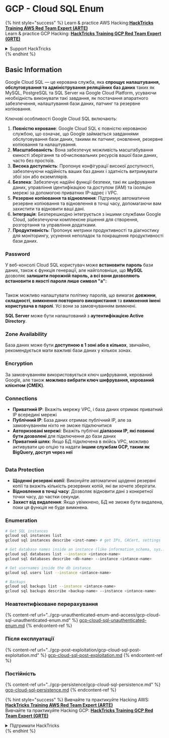 # GCP - Cloud SQL Enum

{% hint style="success" %}
Learn & practice AWS Hacking:<img src="../../../.gitbook/assets/image (1) (1) (1).png" alt="" data-size="line">[**HackTricks Training AWS Red Team Expert (ARTE)**](https://training.hacktricks.xyz/courses/arte)<img src="../../../.gitbook/assets/image (1) (1) (1).png" alt="" data-size="line">\
Learn & practice GCP Hacking: <img src="../../../.gitbook/assets/image (2).png" alt="" data-size="line">[**HackTricks Training GCP Red Team Expert (GRTE)**<img src="../../../.gitbook/assets/image (2).png" alt="" data-size="line">](https://training.hacktricks.xyz/courses/grte)

<details>

<summary>Support HackTricks</summary>

* Check the [**subscription plans**](https://github.com/sponsors/carlospolop)!
* **Join the** 💬 [**Discord group**](https://discord.gg/hRep4RUj7f) or the [**telegram group**](https://t.me/peass) or **follow** us on **Twitter** 🐦 [**@hacktricks\_live**](https://twitter.com/hacktricks_live)**.**
* **Share hacking tricks by submitting PRs to the** [**HackTricks**](https://github.com/carlospolop/hacktricks) and [**HackTricks Cloud**](https://github.com/carlospolop/hacktricks-cloud) github repos.

</details>
{% endhint %}

## Basic Information

Google Cloud SQL — це керована служба, яка **спрощує налаштування, обслуговування та адміністрування реляційних баз даних** таких як MySQL, PostgreSQL та SQL Server на Google Cloud Platform, усуваючи необхідність виконувати такі завдання, як постачання апаратного забезпечення, налаштування бази даних, патчинг та резервне копіювання.

Ключові особливості Google Cloud SQL включають:

1. **Повністю кероване**: Google Cloud SQL є повністю керованою службою, що означає, що Google займається завданнями обслуговування бази даних, такими як патчинг, оновлення, резервне копіювання та налаштування.
2. **Масштабованість**: Вона забезпечує можливість масштабування ємності зберігання та обчислювальних ресурсів вашої бази даних, часто без простоїв.
3. **Висока доступність**: Пропонує конфігурації високої доступності, забезпечуючи надійність ваших баз даних і здатність витримувати збої зон або екземплярів.
4. **Безпека**: Забезпечує надійні функції безпеки, такі як шифрування даних, управління ідентифікацією та доступом (IAM) та ізоляцію мережі за допомогою приватних IP-адрес і VPC.
5. **Резервне копіювання та відновлення**: Підтримує автоматичне резервне копіювання та відновлення в точці часу, допомагаючи вам захистити та відновити ваші дані.
6. **Інтеграція**: Безперешкодно інтегрується з іншими службами Google Cloud, забезпечуючи комплексне рішення для створення, розгортання та управління додатками.
7. **Продуктивність**: Пропонує метрики продуктивності та діагностику для моніторингу, усунення неполадок та покращення продуктивності бази даних.

### Password

У веб-консолі Cloud SQL користувач може **встановити** **пароль** бази даних, також є функція генерації, але найголовніше, що **MySQL** дозволяє **залишити порожній пароль, а всі вони дозволяють встановити в якості пароля лише символ "a":**

<figure><img src="../../../.gitbook/assets/image (14).png" alt=""><figcaption></figcaption></figure>

Також можливо налаштувати політику паролів, що вимагає **довжини**, **складності**, **вимкнення повторного використання** та **вимкнення імені користувача в паролі**. Усі вони за замовчуванням вимкнені.

**SQL Server** може бути налаштований з **аутентифікацією Active Directory**.

### Zone Availability

База даних може бути **доступною в 1 зоні або в кількох**, звичайно, рекомендується мати важливі бази даних у кількох зонах.

### Encryption

За замовчуванням використовується ключ шифрування, керований Google, але також **можливо вибрати ключ шифрування, керований клієнтом (CMEK)**.

### Connections

* **Приватний IP**: Вкажіть мережу VPC, і база даних отримає приватний IP всередині мережі
* **Публічний IP**: База даних отримає публічний IP, але за замовчуванням ніхто не зможе підключитися
* **Авторизовані мережі**: Вкажіть публічні **діапазони IP, які повинні бути дозволені** для підключення до бази даних
* **Приватний шлях**: Якщо БД підключена в якійсь VPC, можливо активувати цю опцію та надати **іншим службам GCP, таким як BigQuery, доступ через неї**

<figure><img src="../../../.gitbook/assets/image (15).png" alt=""><figcaption></figcaption></figure>

### Data Protection

* **Щоденні резервні копії**: Виконуйте автоматичні щоденні резервні копії та вкажіть кількість резервних копій, які ви хочете зберігати.
* **Відновлення в точці часу**: Дозволяє відновити дані з конкретної точки часу, до частки секунди.
* **Захист від видалення**: Якщо увімкнено, БД не зможе бути видалена, поки ця функція не буде вимкнена.

### Enumeration
```bash
# Get SQL instances
gcloud sql instances list
gcloud sql instances describe <inst-name> # get IPs, CACert, settings

# Get database names inside an instance (like information_schema, sys...)
gcloud sql databases list --instance <intance-name>
gcloud sql databases describe <db-name> --instance <intance-name>

# Get usernames inside the db instance
gcloud sql users list --instance <intance-name>

# Backups
gcloud sql backups list --instance <intance-name>
gcloud sql backups describe <backup-name> --instance <intance-name>
```
### Неавтентифіковане перерахування

{% content-ref url="../gcp-unauthenticated-enum-and-access/gcp-cloud-sql-unauthenticated-enum.md" %}
[gcp-cloud-sql-unauthenticated-enum.md](../gcp-unauthenticated-enum-and-access/gcp-cloud-sql-unauthenticated-enum.md)
{% endcontent-ref %}

### Після експлуатації

{% content-ref url="../gcp-post-exploitation/gcp-cloud-sql-post-exploitation.md" %}
[gcp-cloud-sql-post-exploitation.md](../gcp-post-exploitation/gcp-cloud-sql-post-exploitation.md)
{% endcontent-ref %}

### Постійність

{% content-ref url="../gcp-persistence/gcp-cloud-sql-persistence.md" %}
[gcp-cloud-sql-persistence.md](../gcp-persistence/gcp-cloud-sql-persistence.md)
{% endcontent-ref %}

{% hint style="success" %}
Вивчайте та практикуйте Hacking AWS:<img src="../../../.gitbook/assets/image (1) (1) (1).png" alt="" data-size="line">[**HackTricks Training AWS Red Team Expert (ARTE)**](https://training.hacktricks.xyz/courses/arte)<img src="../../../.gitbook/assets/image (1) (1) (1).png" alt="" data-size="line">\
Вивчайте та практикуйте Hacking GCP: <img src="../../../.gitbook/assets/image (2).png" alt="" data-size="line">[**HackTricks Training GCP Red Team Expert (GRTE)**<img src="../../../.gitbook/assets/image (2).png" alt="" data-size="line">](https://training.hacktricks.xyz/courses/grte)

<details>

<summary>Підтримати HackTricks</summary>

* Перевірте [**плани підписки**](https://github.com/sponsors/carlospolop)!
* **Приєднуйтесь до** 💬 [**групи Discord**](https://discord.gg/hRep4RUj7f) або [**групи Telegram**](https://t.me/peass) або **слідкуйте** за нами в **Twitter** 🐦 [**@hacktricks\_live**](https://twitter.com/hacktricks_live)**.**
* **Діліться хакерськими трюками, надсилаючи PR до** [**HackTricks**](https://github.com/carlospolop/hacktricks) та [**HackTricks Cloud**](https://github.com/carlospolop/hacktricks-cloud) репозиторіїв на github.

</details>
{% endhint %}
